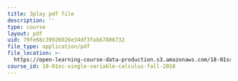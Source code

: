 ```yaml
---
title: 3play pdf file
description: ''
type: course
layout: pdf
uid: 79fe68c39926026e34df3fab67806732
file_type: application/pdf
file_location: >-
  https://open-learning-course-data-production.s3.amazonaws.com/18-01sc-single-variable-calculus-fall-2010/79fe68c39926026e34df3fab67806732_9J_VCHpvMbY.pdf
course_id: 18-01sc-single-variable-calculus-fall-2010
---
```

